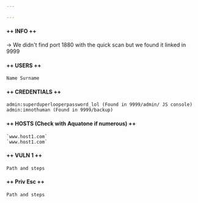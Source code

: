 ```yaml
---

---
```

#### ++ INFO ++
-> We didn't find port 1880 with the quick scan but we found it linked in 9999
#### ++ USERS ++
	Name Surname

#### ++ CREDENTIALS ++
	admin:superduperlooperpassword_lol (Found in 9999/admin/ JS console)
	admin:imnothuman (Found in 9999/backup)

#### ++ HOSTS (Check with Aquatone if numerous) ++
	`www.host1.com`
	`www.host1.com`
	
#### ++ VULN 1 ++
	Path and steps

#### ++ Priv Esc ++
	Path and steps